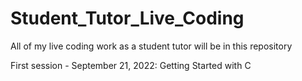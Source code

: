 # Student_Tutor_Live_Coding
All of my live coding work as a student tutor will be in this repository

First session - September 21, 2022: Getting Started with C
